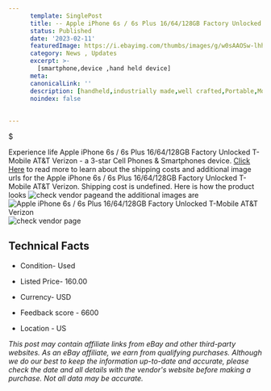 ```yaml
---
      template: SinglePost
      title: -- Apple iPhone 6s / 6s Plus 16/64/128GB Factory Unlocked T-Mobile AT&T Verizon
      status: Published
      date: '2023-02-11'
      featuredImage: https://i.ebayimg.com/thumbs/images/g/w0sAAOSw-lhhPvS4/s-l225.jpg
      category: News , Updates
      excerpt: >-
        [smartphone,device ,hand held device]
      meta:
      canonicalLink: ''
      description: [handheld,industrially made,well crafted,Portable,Mobile,Compact,Convenient,Lightweight,Maneuverable,Man-portable,Miniature,Carriable,Hand-held,Light,Holdable,Transportable,Mobile device,Pocket-sized,On-the-go,Wireless,Cordless,Compact size,Convenient size, smartphone,device ,hand held device]
      noindex: false
      
        
---
```

$

Experience life Apple iPhone 6s / 6s Plus 16/64/128GB Factory Unlocked T-Mobile AT&T Verizon - a 3-star Cell Phones & Smartphones device. [Click Here](https://www.ebay.com/itm/274944695902?hash=item4003fb1e5e%3Ag%3Aw0sAAOSw-lhhPvS4&mkevt=1&mkcid=1&mkrid=711-53200-19255-0&campid=%253CePNCampaignId%253E&customid=%253CreferenceId%253E&toolid=10049) to read more to learn about the shipping costs and additional image urls for the Apple iPhone 6s / 6s Plus 16/64/128GB Factory Unlocked T-Mobile AT&T Verizon. Shipping cost is undefined. Here is how the product looks ![check vendor page](https://i.ebayimg.com/thumbs/images/g/w0sAAOSw-lhhPvS4/s-l225.jpg)and the additional images are![Apple iPhone 6s / 6s Plus 16/64/128GB Factory Unlocked T-Mobile AT&T Verizon](https://i.ebayimg.com/images/g/w0sAAOSw-lhhPvS4/s-l1200.jpg)![check vendor page](https://origin-galleryplus.ebayimg.com/ws/web/274944695902_2_0_1/225x225.jpg,https://origin-galleryplus.ebayimg.com/ws/web/274944695902_3_0_1/225x225.jpg,https://origin-galleryplus.ebayimg.com/ws/web/274944695902_4_0_1/225x225.jpg,https://origin-galleryplus.ebayimg.com/ws/web/274944695902_5_0_1/225x225.jpg)



 ## Technical Facts 



     
      

 - Condition- Used 


      

 - Listed Price- 160.00 


      

 - Currency- USD 


      

 - Feedback score - 6600 


      

 - Location - US 


      
      

 *_This post may contain affiliate links from eBay and other third-party websites. As an eBay affiliate, we earn from qualifying purchases. Although we do our best to keep the information up-to-date and accurate, please check the date and all details with the vendor's website before making a purchase. Not all data may be accurate._*






